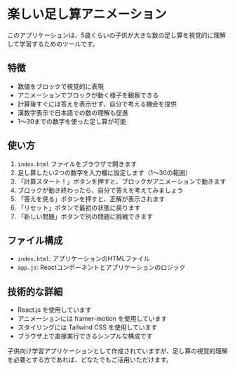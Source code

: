# 楽しい足し算アニメーション

このアプリケーションは、5歳くらいの子供が大きな数の足し算を視覚的に理解して学習するためのツールです。

## 特徴

- 数値をブロックで視覚的に表現
- アニメーションでブロックが動く様子を観察できる
- 計算後すぐには答えを表示せず、自分で考える機会を提供
- 漢数字表示で日本語での数の理解も促進
- 1〜30までの数字を使った足し算が可能

## 使い方

1. `index.html` ファイルをブラウザで開きます
2. 足し算したい2つの数字を入力欄に設定します（1〜30の範囲）
3. 「計算スタート！」ボタンを押すと、ブロックがアニメーションで動きます
4. ブロックが動き終わったら、自分で答えを考えてみましょう
5. 「答えを見る」ボタンを押すと、正解が表示されます
6. 「リセット」ボタンで最初の状態に戻ります
7. 「新しい問題」ボタンで別の問題に挑戦できます

## ファイル構成

- `index.html`: アプリケーションのHTMLファイル
- `app.js`: Reactコンポーネントとアプリケーションのロジック

## 技術的な詳細

- React.js を使用しています
- アニメーションには framer-motion を使用しています
- スタイリングには Tailwind CSS を使用しています
- ブラウザ上で直接実行できるシンプルな構成です

子供向け学習アプリケーションとして作成されていますが、足し算の視覚的理解を必要とする方であれば、どなたでもご活用いただけます。
